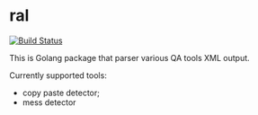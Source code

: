 ral
===

[![Build Status](https://travis-ci.org/dzielne-misie/ral.svg?branch=master)](https://travis-ci.org/dzielne-misie/ral)

This is Golang package that parser various QA tools XML output.

Currently supported tools:
* copy paste detector;
* mess detector